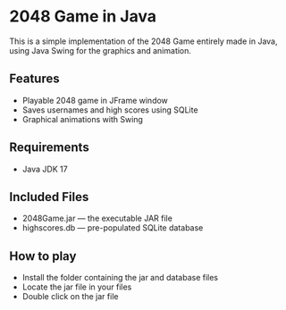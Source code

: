 # 2048 Game in Java
This is a simple implementation of the 2048 Game entirely made in Java, using Java Swing for the graphics and animation.

## Features
- Playable 2048 game in JFrame window
- Saves usernames and high scores using SQLite
- Graphical animations with Swing

## Requirements
- Java JDK 17

## Included Files
- 2048Game.jar — the executable JAR file
- highscores.db — pre-populated SQLite database

## How to play
- Install the folder containing the jar and database files
- Locate the jar file in your files
- Double click on the jar file
